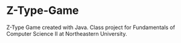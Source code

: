 # Z-Type-Game

Z-Type Game created with Java. Class project for Fundamentals of Computer Science II at Northeastern University.

